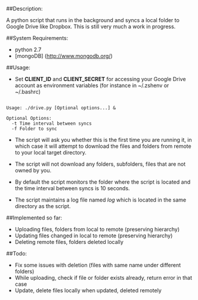 ##Description:

A python script that runs in the background and syncs a local folder to Google Drive like Dropbox. This is
still very much a work in progress.

##System Requirements:

* python 2.7
* [mongoDB] (http://www.mongodb.org/)

##Usage:

* Set **CLIENT_ID** and **CLIENT_SECRET** for accessing your Google Drive account as environment variables (for instance
in ~/.zshenv or ~/.bashrc)

```

Usage: ./drive.py [Optional options...] &

Optional Options:
  -t Time interval between syncs
  -f Folder to sync

```

* The script will ask you whether this is the first time you are running it, in which case it will attempt to download
the files and folders from remote to your local target directory.

* The script will not download any folders, subfolders, files that are not owned by you.

* By default the script monitors the folder where the script is located and the time interval between syncs is 10 seconds.

* The script maintains a log file named *log* which is located in the same directory as the script.   

##Implemented so far:

* Uploading files, folders from local to remote (preserving hierarchy)
* Updating files changed in local to remote (preserving hierarchy)
* Deleting remote files, folders deleted locally


##Todo:

* Fix some issues with deletion (files with same name under different folders)
* While uploading, check if file or folder exists already, return error in that case
* Update, delete files locally when updated, deleted remotely

